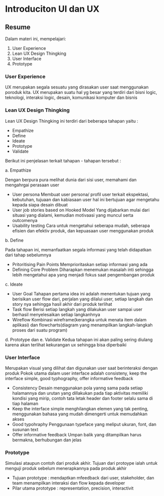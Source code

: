 # Introduciton UI dan UX

## Resume
Dalam materi ini, mempelajari:
1. User Experience
2. Lean UX Design Thingking
3. User Interface
4. Prototype


### User Experience
UX merupakan segala sesuatu yang dirasakan user saat menggunakan poroduk kita.
UX merupakan suatu hal yg besar yang terdiri dari bisni logic, teknologi, interaksi logic, desain, komunikasi komputer dan bisnis


### Lean UX Design Thingking
Lean UX Design Thingking ini terdiri dari beberapa tahapan yaitu :
- Empathize
- Define
- Ideate
- Prototype
- Validate

Berikut ini penjelasan terkait tahapan - tahapan tersebut :

a. Empathize 

Dengan berpura pura melihat dunia dari sisi user, memahami dan mengahrgai perasaan user
- User persona
Membuat user persona/ profil user terkait ekspektasi, kebutuhan, tujuaan dan kabiasaan user
hal ini bertujuan agar mengetahu kepada siapa desain dibuat
- User job stories based on Hooked Model
Yang dijabarkan mulai dari situasi yang dialami, kemudian motivaasi yang muncul serta outcomenya
- Usability testing
Cara untuk mengetahui seberapa mudah, seberapa efisien dan efektiv produk, dan kepuasaan user menggunakan produk

b. Define

Pada tahapan ini, memanfaatkan segala informasi yang telah didapatkan dari tahap sebelumnya
- Pritoritising Pain Points
Memprioritaskan setiap informasi yang ada
- Defining Core Problem
Diharapkan menemukan masalah inti sehingga lebih mengetahui apa yang menjadi fokus
saat pengembangan produk

c. Ideate

- User Goal
Tahapan pertama idea ini adalah menentukan tujuan yang berisikan user flow dari,  perjalan yang dilalui user, setiap langkah dan story nya sehingga hasil akhir dari produk terlihat
- Task flow
Berisi setiap langkah yang dilakukan user sampai user berhasil menyelesaikan setiap langkanhnya
- Wireflow
Kombinasi wireframe(kerangka untuk menata item dalam aplikasi) dan flowcharts(diagram yang menampilkan 
langkah-langkah proses dari suatu program)

d. Prototype dan e. Validate
Kedua tahapan ini akan paling sering diulang karena akan terlihat kekurangan ux sehingga
bisa diperbaiki


### User Interface
Merupakan visual yang dilihat dan digunakan user saat berinteraksi dengan produk
Pokok utama dalam user interface adalah consisteny, keep the interface simple, 
good typhography, offer informative feedback
- Consistency
Desain menggunakan pola yanng sama pada setiap halamannya dan urutan yang dillakukan pada tiap aktivitas memiliki kondisi yang mirip, contoh tata letak header dan footer selalu sama di tiap halaman
- Keep the interface simple
menghilangkan elemen yang tak penting, menggunakan bahasa yang mudah dimengerti untuk memudahkan akses
- Good typohraphy
Penggunaan typeface yang meliput ukuran, font, dan susunan text 
- Offer informative feedback
Umpan balik yang ditampilkan harus bermakna, berhubungan dan jelas

### Prototype
Simulasi ataupun contoh dari produk akhir. Tujuan dari protoype ialah untuk menguji produk sebelum menerapkannya pada produk akhir
- Tujuan prototype : mendaptkan mfeedback dari user, stakeholder, dan team
menampilkan interaksi dan flow kepada developer
- Pilar utama prototype : representation, precision, interactivit















